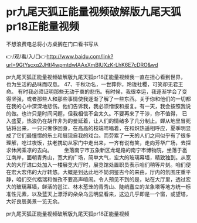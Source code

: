 # pr九尾天狐正能量视频破解版九尾天狐pr18正能量视频
不想浪费电总将小方桌搁在门口看书写从

👉/观/看/入/口👉http://www.baidu.com/link?url=9GtYscxq2JHtl4wpmtdwIAAxXmBlUXzKrLhK6E7cDRO&wd

pr九尾天狐正能量视频破解版九尾天狐pr18正能量视频我一直在担心看到世界，也为生活的品味而叹息。
	47、千秋功名，一世葬你，玲珑社稷，可笑却无君王命。
有时我必须证明那些无动于衷的悲伤。有时候，我很幸运，我逐渐学会了变得坚强，或者那些人和那些事情使我逐渐了解了一些东西。关于你和他们的一切都在我的心中深深地悲伤。他们告诉我，我必须憎恨和报复。有一天，我会按照我说的做。也许只是时间问题，但我相信不会太久。不要再来了干涉，你不值得，
已入盛夏，热浪仍在胡作非为的曼延着，让人们的情绪多了几分制止。蝉从地里冒死钻将出来，一只只奢侈回身，在高高的枝端啼唱着，在和炽热遥相呼应，夏季明显成了它们最憧憬的乐土和展现自我的戏台。而劳累了一天的人们之间似乎有了很多理解，吃过夜饭，扶老携幼从家门中走出来，一齐有说有笑，走向芳华广场，去探求休闲乘凉的去向。
　　坐落南宁市五象新区龙堤路的南宁市博物院，坐落于邕江南岸，面朝青秀山，宽大的广场，简单大气，宏大的玻璃幕墙，精致独到。从宽大的大厅进口处加入一楼展览大厅时，展览馆处置职员表示咱们稍等片刻。咱们便在宏大宏伟的大厅转悠。大概是到达此地不妨洞鉴古今的来由，厅内的氛围庄重平静，咱们交代楷瑞和惟孜不要高声喧闹。令人预见不到的是，站在大厅里，透过宏大的玻璃幕墙，鲜活的邕江、林木葱茏的青秀山、陡峭矗立的龙象塔等地方统一标准性元素，以及蓝天上漂浮的朵朵乌云明显看来，这边几乎即是一个窗，或望塔，大好良辰美景一览无余。

pr九尾天狐正能量视频破解版九尾天狐pr18正能量视频
